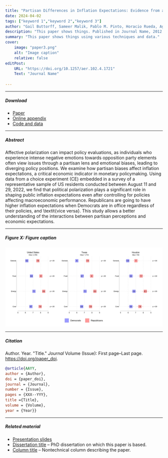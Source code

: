 ```yaml
---
title: "Partisan Differences in Inflation Expectations: Evidence from a Conjoint Experiment" 
date: 2024-04-02
tags: ["keyword 1","keyword 2","keyword 3"]
author: "Gail Buttorff, Sameer Malik, Pablo M. Pinto, Horacio Rueda, Agustín Vallejo, and M.C. Sunny Wong"
description: "This paper shows things. Published in Journal Name, 2012." 
summary: "This paper shows things using various techniques and data." 
cover:
    image: "paper3.png"
    alt: "Image caption"
    relative: false
editPost:
    URL: "https://doi.org/10.1257/aer.102.4.1721"
    Text: "Journal Name"

---
```


---

##### Download

+ [Paper](paper1.pdf)
+ [Online appendix](appendix1.pdf)
+ [Code and data](https://github.com/pmichaillat/job-rationing)

---

##### Abstract

Affective polarization can impact policy evaluations, as individuals who experience intense negative emotions towards opposition party elements often view issues through a partisan lens and emotional biases, leading to diverging policy positions. We examine how partisan biases affect inflation expectations, a critical economic indicator in monetary policymaking. Using data from a choice experiment (CE) embedded in a survey of a representative sample of US residents conducted between August 11 and 29, 2022, we find that political polarization plays a significant role in shaping public inflation expectations even after controlling for policies affecting macroeconomic performance. Republicans are going to have higher inflation expectations when Democrats are in office regardless of their policies, and \textit{vice versa}. This study allows a better understanding of the interactions between partisan perceptions and economic expectations.

---

##### Figure X: Figure caption

![](paper3.png)

---

##### Citation

Author. Year. "Title." *Journal* Volume (Issue): First page–Last page. https://doi.org/paper_doi.

```BibTeX
@article{AAYY,
author = {Author},
doi = {paper_doi},
journal = {Journal},
number = {Issue},
pages = {XXX--YYY},
title ={Title},
volume = {Volume},
year = {Year}}
```

---

##### Related material

+ [Presentation slides](presentation1.pdf)
+ [Dissertation title](https://escholarship.org/uc/item/7jr3m96r) – PhD dissertation on which this paper is based.
+ [Column title](https://cep.lse.ac.uk/pubs/download/cp365.pdf) – Nontechnical column describing the paper.

